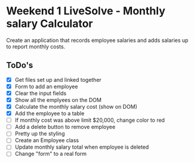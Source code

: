 # Weekend 1 LiveSolve - Monthly salary Calculator

Create an application that records employee salaries and adds salaries up to report monthly costs.

## ToDo's
- [X] Get files set up and linked together
- [X] Form to add an employee
- [X] Clear the input fields
- [X] Show all the emplyees on the DOM
- [X] Calculate the monthly salary cost (show on DOM)
- [X] Add the employee to a table
- [ ] If monthly cost was above limit $20,000, change color to red
- [ ] Add a delete button to remove employee
- [ ] Pretty up the styling
- [ ] Create an Employee class
- [ ] Update monthly salary total when employee is deleted
- [ ] Change "form" to a real form